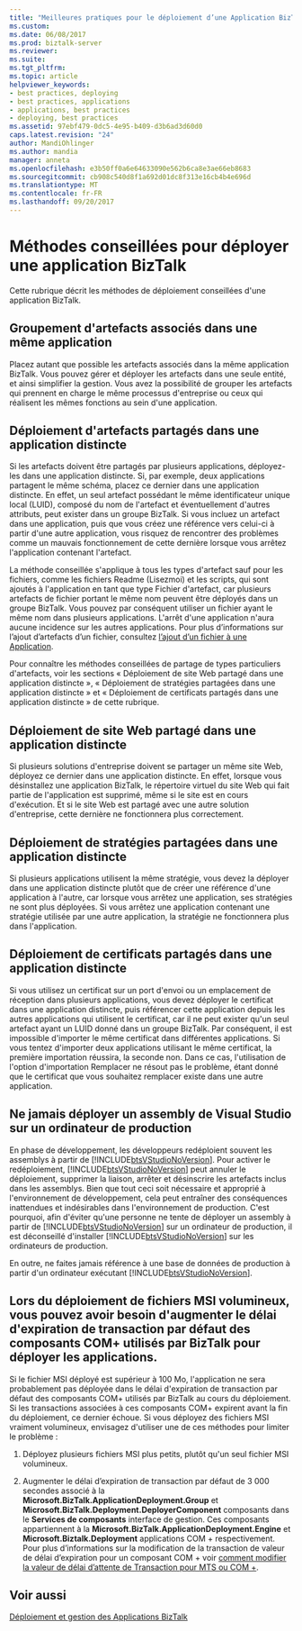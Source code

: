 ```yaml
---
title: "Meilleures pratiques pour le déploiement d’une Application BizTalk | Documents Microsoft"
ms.custom: 
ms.date: 06/08/2017
ms.prod: biztalk-server
ms.reviewer: 
ms.suite: 
ms.tgt_pltfrm: 
ms.topic: article
helpviewer_keywords:
- best practices, deploying
- best practices, applications
- applications, best practices
- deploying, best practices
ms.assetid: 97ebf479-0dc5-4e95-b409-d3b6ad3d60d0
caps.latest.revision: "24"
author: MandiOhlinger
ms.author: mandia
manager: anneta
ms.openlocfilehash: e3b50ff0a6e64633090e562b6ca8e3ae66eb8683
ms.sourcegitcommit: cb908c540d8f1a692d01dc8f313e16cb4b4e696d
ms.translationtype: MT
ms.contentlocale: fr-FR
ms.lasthandoff: 09/20/2017
---
```

# <a name="best-practices-for-deploying-a-biztalk-application"></a>Méthodes conseillées pour déployer une application BizTalk
Cette rubrique décrit les méthodes de déploiement conseillées d'une application BizTalk.  
  
## <a name="group-related-artifacts-together-in-a-single-application"></a>Groupement d'artefacts associés dans une même application  
 Placez autant que possible les artefacts associés dans la même application BizTalk. Vous pouvez gérer et déployer les artefacts dans une seule entité, et ainsi simplifier la gestion. Vous avez la possibilité de grouper les artefacts qui prennent en charge le même processus d'entreprise ou ceux qui réalisent les mêmes fonctions au sein d'une application.  
  
## <a name="deploy-shared-artifacts-in-a-separate-application"></a>Déploiement d'artefacts partagés dans une application distincte  
 Si les artefacts doivent être partagés par plusieurs applications, déployez-les dans une application distincte. Si, par exemple, deux applications partagent le même schéma, placez ce dernier dans une application distincte. En effet, un seul artefact possédant le même identificateur unique local (LUID), composé du nom de l'artefact et éventuellement d'autres attributs, peut exister dans un groupe BizTalk. Si vous incluez un artefact dans une application, puis que vous créez une référence vers celui-ci à partir d'une autre application, vous risquez de rencontrer des problèmes comme un mauvais fonctionnement de cette dernière lorsque vous arrêtez l'application contenant l'artefact.  
  
 La méthode conseillée s'applique à tous les types d'artefact sauf pour les fichiers, comme les fichiers Readme (Lisezmoi) et les scripts, qui sont ajoutés à l'application en tant que type Fichier d'artefact, car plusieurs artefacts de fichier portant le même nom peuvent être déployés dans un groupe BizTalk. Vous pouvez par conséquent utiliser un fichier ayant le même nom dans plusieurs applications. L'arrêt d'une application n'aura aucune incidence sur les autres applications. Pour plus d’informations sur l’ajout d’artefacts d’un fichier, consultez [l’ajout d’un fichier à une Application](../core/how-to-add-a-file-to-an-application.md).  
  
 Pour connaître les méthodes conseillées de partage de types particuliers d'artefacts, voir les sections « Déploiement de site Web partagé dans une application distincte », « Déploiement de stratégies partagées dans une application distincte » et « Déploiement de certificats partagés dans une application distincte » de cette rubrique.  
  
## <a name="deploy-a-shared-web-site-in-a-separate-application"></a>Déploiement de site Web partagé dans une application distincte  
 Si plusieurs solutions d'entreprise doivent se partager un même site Web, déployez ce dernier dans une application distincte. En effet, lorsque vous désinstallez une application BizTalk, le répertoire virtuel du site Web qui fait partie de l'application est supprimé, même si le site est en cours d'exécution. Et si le site Web est partagé avec une autre solution d'entreprise, cette dernière ne fonctionnera plus correctement.  
  
## <a name="deploy-shared-policies-in-a-separate-application"></a>Déploiement de stratégies partagées dans une application distincte  
 Si plusieurs applications utilisent la même stratégie, vous devez la déployer dans une application distincte plutôt que de créer une référence d'une application à l'autre, car lorsque vous arrêtez une application, ses stratégies ne sont plus déployées. Si vous arrêtez une application contenant une stratégie utilisée par une autre application, la stratégie ne fonctionnera plus dans l'application.  
  
## <a name="deploy-shared-certificates-in-a-separate-application"></a>Déploiement de certificats partagés dans une application distincte  
 Si vous utilisez un certificat sur un port d'envoi ou un emplacement de réception dans plusieurs applications, vous devez déployer le certificat dans une application distincte, puis référencer cette application depuis les autres applications qui utilisent le certificat, car il ne peut exister qu'un seul artefact ayant un LUID donné dans un groupe BizTalk. Par conséquent, il est impossible d'importer le même certificat dans différentes applications. Si vous tentez d'importer deux applications utilisant le même certificat, la première importation réussira, la seconde non. Dans ce cas, l'utilisation de l'option d'importation Remplacer ne résout pas le problème, étant donné que le certificat que vous souhaitez remplacer existe dans une autre application.  
  
## <a name="never-deploy-an-assembly-from-visual-studio-on-a-production-computer"></a>Ne jamais déployer un assembly de Visual Studio sur un ordinateur de production  
 En phase de développement, les développeurs redéploient souvent les assemblys à partir de [!INCLUDE[btsVStudioNoVersion](../includes/btsvstudionoversion-md.md)]. Pour activer le redéploiement, [!INCLUDE[btsVStudioNoVersion](../includes/btsvstudionoversion-md.md)] peut annuler le déploiement, supprimer la liaison, arrêter et désinscrire les artefacts inclus dans les assemblys. Bien que tout ceci soit nécessaire et approprié à l'environnement de développement, cela peut entraîner des conséquences inattendues et indésirables dans l'environnement de production. C'est pourquoi, afin d'éviter qu'une personne ne tente de déployer un assembly à partir de [!INCLUDE[btsVStudioNoVersion](../includes/btsvstudionoversion-md.md)] sur un ordinateur de production, il est déconseillé d'installer [!INCLUDE[btsVStudioNoVersion](../includes/btsvstudionoversion-md.md)] sur les ordinateurs de production.  
  
 En outre, ne faites jamais référence à une base de données de production à partir d'un ordinateur exécutant [!INCLUDE[btsVStudioNoVersion](../includes/btsvstudionoversion-md.md)].  
  
## <a name="when-deploying-large-msi-files-you-may-need-to-increase-the-default-transaction-timeout-of-the-com-components-used-by-biztalk-to-deploy-applications"></a>Lors du déploiement de fichiers MSI volumineux, vous pouvez avoir besoin d'augmenter le délai d'expiration de transaction par défaut des composants COM+ utilisés par BizTalk pour déployer les applications.  
 Si le fichier MSI déployé est supérieur à 100 Mo, l'application ne sera probablement pas déployée dans le délai d'expiration de transaction par défaut des composants COM+ utilisés par BizTalk au cours du déploiement. Si les transactions associées à ces composants COM+ expirent avant la fin du déploiement, ce dernier échoue. Si vous déployez des fichiers MSI vraiment volumineux, envisagez d'utiliser une de ces méthodes pour limiter le problème :  
  
1.  Déployez plusieurs fichiers MSI plus petits, plutôt qu'un seul fichier MSI volumineux.  
  
2.  Augmenter le délai d’expiration de transaction par défaut de 3 000 secondes associé à la **Microsoft.BizTalk.ApplicationDeployment.Group** et **Microsoft.BizTalk.Deployment.DeployerComponent** composants dans le **Services de composants** interface de gestion. Ces composants appartiennent à la **Microsoft.BizTalk.ApplicationDeployment.Engine** et **Microsoft.Biztalk.Deployment** applications COM + respectivement. Pour plus d’informations sur la modification de la transaction de valeur de délai d’expiration pour un composant COM + voir [comment modifier la valeur de délai d’attente de Transaction pour MTS ou COM +](http://go.microsoft.com/fwlink/?LinkId=67691).  
  
## <a name="see-also"></a>Voir aussi  
 [Déploiement et gestion des Applications BizTalk](../core/deploying-and-managing-biztalk-applications.md)